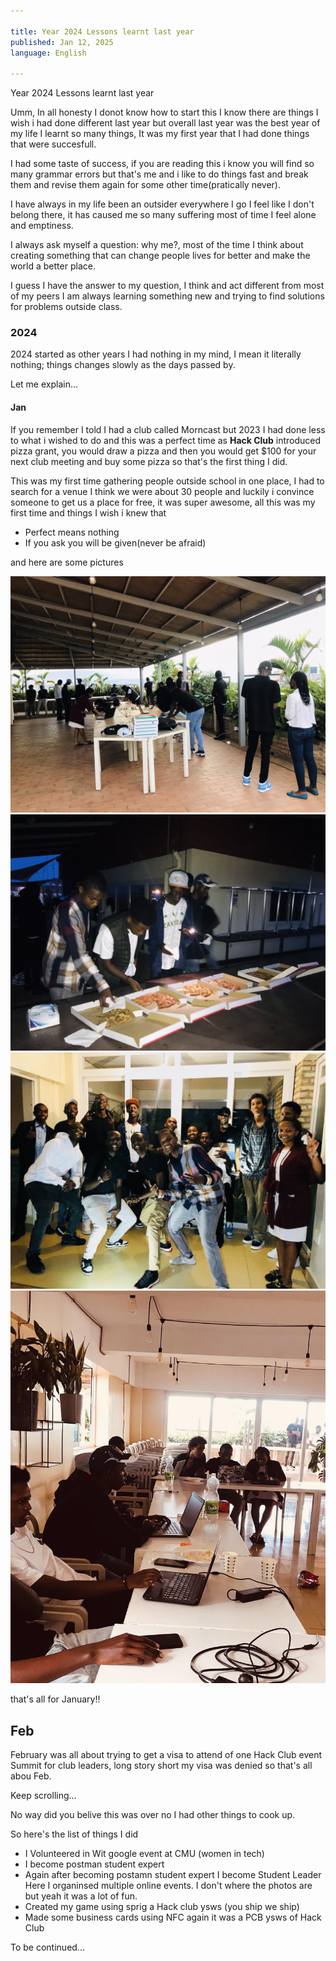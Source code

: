 ```yaml
---

title: Year 2024 Lessons learnt last year
published: Jan 12, 2025
language: English

---
```


<div class="flex p-4"> 
 <div class="p-2">
    <p class="text-center font-bold">Year 2024 Lessons learnt last year</p>
    

  Umm, In all honesty I donot know how to start this I know there are things I wish i had done different last year but overall last year was the best year of my life I learnt so many things, It was my first year that I had done things that were succesfull.

  I had some taste of success, if you are reading this i know you will find so many grammar errors but that's me and i like to do things fast and break them and revise them again for some other time(pratically never).



I have always in my life been an outsider everywhere I go I feel like I don't belong there, it has caused me so many suffering most of time I feel alone and emptiness.

I always ask myself a question: why me?, most of the time I think about creating something that can change people lives for better and make the world a better place.

I guess I have the answer to my question, I think and act different from most of my peers I am always learning something new and trying to find solutions for problems outside class.


### 2024

  2024 started as other years I had nothing in my mind, I mean it literally nothing; things changes slowly as the days passed by.

  Let me explain...

#### Jan

If you remember I told I had a club called Morncast but 2023 I had done less to what i wished to do and this was a perfect time as **Hack Club** introduced pizza grant, you would draw a pizza and then you would get $100 for your next club meeting and buy some pizza so that's the first thing I did.

This was my first time gathering people outside school in one place, I had to search for a venue I think we were about 30 people and luckily i convince someone to get us a place for free, it was super awesome, all this was my first time and things I wish i knew that

- Perfect means nothing 
- If you ask you will be given(never be afraid)

and here are some pictures

<div align="center" class="grid grid-cols-2 gap-2">
  <img src="/src/assets/one.JPEG" class="rounded-lg w-[20rem] m-0" />
 <img src="/src/assets/two.JPEG"class="rounded-lg w-[20rem] m-0" />
  <img src="/src/assets/three.JPEG"class="rounded-lg w-[20rem] m-0" />
    <img src="/src/assets/four.JPEG"class="rounded-lg w-[20rem] m-0" />
</div>

that's all for January!!

## Feb

February was all about trying to get a visa to attend of one Hack Club event Summit for club leaders, long story short my visa was denied so that's all abou Feb.

Keep scrolling...


No way did you belive this was over no I had other things to cook up.

So here's the list of things I did

- I Volunteered in Wit google event at CMU (women in tech)
-  I become postman student expert 
- Again after becoming postamn student expert I become Student Leader Here I organinsed multiple online events. I don't where the photos are but yeah it was a lot of fun.
- Created my game using sprig a Hack club ysws (you ship we ship) 
- Made some business cards using NFC again it was a PCB ysws of Hack Club 

To be continued...


  </div>
</div>

<style>

